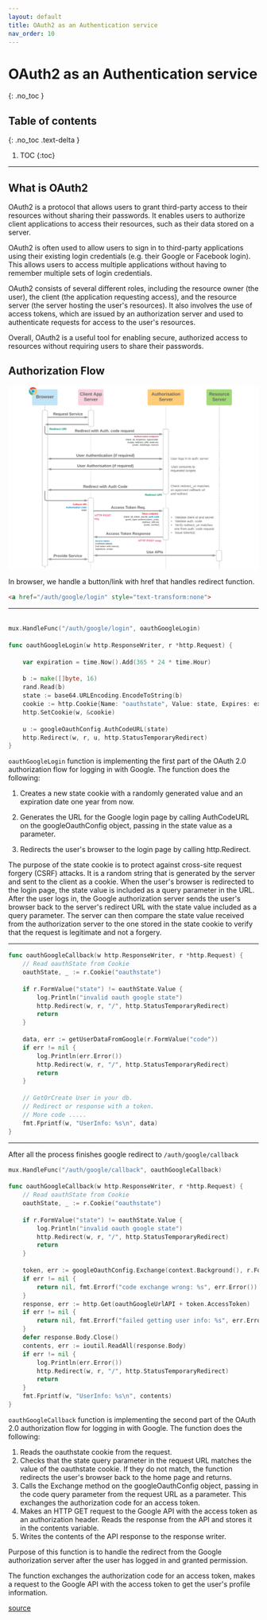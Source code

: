 ```yaml
---
layout: default
title: OAuth2 as an Authentication service
nav_order: 10
---
```


# OAuth2 as an Authentication service

{: .no_toc }

## Table of contents
{: .no_toc .text-delta }

1. TOC
{:toc}

---

## What is OAuth2

OAuth2 is a protocol that allows users to grant third-party access to their resources without sharing their passwords. It enables users to authorize client applications to access their resources, such as their data stored on a server.

OAuth2 is often used to allow users to sign in to third-party applications using their existing login credentials (e.g. their Google or Facebook login). This allows users to access multiple applications without having to remember multiple sets of login credentials.

OAuth2 consists of several different roles, including the resource owner (the user), the client (the application requesting access), and the resource server (the server hosting the user's resources). It also involves the use of access tokens, which are issued by an authorization server and used to authenticate requests for access to the user's resources.

Overall, OAuth2 is a useful tool for enabling secure, authorized access to resources without requiring users to share their passwords.

## Authorization Flow

![Authorization Code With Secret](/docs/images/Web%20Server%202600-src-cloudsundial-com:salesforce-oauth-flows.png)

In browser, we handle a button/link with href that handles redirect function.
```html
<a href="/auth/google/login" style="text-transform:none">
```
---
```Go

mux.HandleFunc("/auth/google/login", oauthGoogleLogin)

func oauthGoogleLogin(w http.ResponseWriter, r *http.Request) {

	var expiration = time.Now().Add(365 * 24 * time.Hour)

	b := make([]byte, 16)
	rand.Read(b)
	state := base64.URLEncoding.EncodeToString(b)
	cookie := http.Cookie{Name: "oauthstate", Value: state, Expires: expiration}
	http.SetCookie(w, &cookie)

	u := googleOauthConfig.AuthCodeURL(state)
	http.Redirect(w, r, u, http.StatusTemporaryRedirect)
}
```
`oauthGoogleLogin` function is implementing the first part of the OAuth 2.0 authorization flow for logging in with Google. The function does the following:

1. Creates a new state cookie with a randomly generated value and an expiration date one year from now.

2. Generates the URL for the Google login page by calling AuthCodeURL on the googleOauthConfig object, passing in the state value as a parameter.
   
3. Redirects the user's browser to the login page by calling http.Redirect.
   
The purpose of the state cookie is to protect against cross-site request forgery (CSRF) attacks. It is a random string that is generated by the server and sent to the client as a cookie. When the user's browser is redirected to the login page, the state value is included as a query parameter in the URL. After the user logs in, the Google authorization server sends the user's browser back to the server's redirect URL with the state value included as a query parameter. The server can then compare the state value received from the authorization server to the one stored in the state cookie to verify that the request is legitimate and not a forgery.

---

```Go
func oauthGoogleCallback(w http.ResponseWriter, r *http.Request) {
	// Read oauthState from Cookie
	oauthState, _ := r.Cookie("oauthstate")

	if r.FormValue("state") != oauthState.Value {
		log.Println("invalid oauth google state")
		http.Redirect(w, r, "/", http.StatusTemporaryRedirect)
		return
	}

	data, err := getUserDataFromGoogle(r.FormValue("code"))
	if err != nil {
		log.Println(err.Error())
		http.Redirect(w, r, "/", http.StatusTemporaryRedirect)
		return
	}

	// GetOrCreate User in your db.
	// Redirect or response with a token.
	// More code .....
	fmt.Fprintf(w, "UserInfo: %s\n", data)
} 
```

---

After all the process finishes google redirect to `/auth/google/callback`

```Go
mux.HandleFunc("/auth/google/callback", oauthGoogleCallback)

func oauthGoogleCallback(w http.ResponseWriter, r *http.Request) {
	// Read oauthState from Cookie
	oauthState, _ := r.Cookie("oauthstate")

	if r.FormValue("state") != oauthState.Value {
		log.Println("invalid oauth google state")
		http.Redirect(w, r, "/", http.StatusTemporaryRedirect)
		return
	}

    token, err := googleOauthConfig.Exchange(context.Background(), r.FormValue("code"))
	if err != nil {
		return nil, fmt.Errorf("code exchange wrong: %s", err.Error())
	}
	response, err := http.Get(oauthGoogleUrlAPI + token.AccessToken)
	if err != nil {
		return nil, fmt.Errorf("failed getting user info: %s", err.Error())
	}
	defer response.Body.Close()
	contents, err := ioutil.ReadAll(response.Body)
    if err != nil {
		log.Println(err.Error())
		http.Redirect(w, r, "/", http.StatusTemporaryRedirect)
		return
	}	
	fmt.Fprintf(w, "UserInfo: %s\n", contents)
}
```
`oauthGoogleCallback` function is implementing the second part of the OAuth 2.0 authorization flow for logging in with Google. The function does the following:

1. Reads the oauthstate cookie from the request.
2. Checks that the state query parameter in the request URL matches the value of the oauthstate cookie. If they do not match, the function redirects the user's browser back to the home page and returns.
3. Calls the Exchange method on the googleOauthConfig object, passing in the code query parameter from the request URL as a parameter. This exchanges the authorization code for an access token.
4. Makes an HTTP GET request to the Google API with the access token as an authorization header.
Reads the response from the API and stores it in the contents variable.
5. Writes the contents of the API response to the response writer.

Purpose of this function is to handle the redirect from the Google authorization server after the user has logged in and granted permission. 

The function exchanges the authorization code for an access token, makes a request to the Google API with the access token to get the user's profile information.


[source](https://github.com/douglasmakey/oauth2-example)

